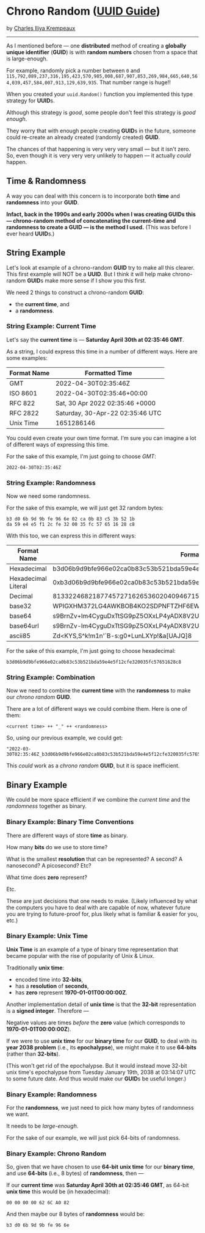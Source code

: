 # Chrono Random ([UUID Guide](../../README.md))

by [Charles Iliya Krempeaux](http://changelog.ca/)

---

As I mentioned before — one **distributed** method of creating a **globally unique identifier** (**GUID**) is with **random numbers** chosen from a space that is large-enough.

For example, randomly pick a number between `0` and `115,792,089,237,316,195,423,570,985,008,687,907,853,269,984,665,640,564,039,457,584,007,913,129,639,935`. That number range is huge!!

When you created your `uuid.Random()` function you implemented this type strategy for **UUID**s.

Although this strategy is _good_, some people don't feel this strategy is _good enough_.

They worry that with enough people creating **GUID**s in the future, someone could re-create an already created (randomly created) **GUID**.

The chances of that happening is very very very small — but it isn't zero.
So, even though it is very very very unlikely to happen — it actually _could_ happen.

## Time & Randomness

A way you can deal with this concern is to incorporate both **time** and **randomness** into your **GUID**.

**Infact, back in the 1990s and early 2000s when I was creating GUIDs this — chrono-random method of concatenating the current-time and randomness to create a GUID — is the method I used.** (This was before I ever heard **UUID**s.)

## String Example

Let's look at example of a chrono-random **GUID** try to make all this clearer.
This first example will NOT be a **UUID**.
But I think it will help make chrono-random **GUID**s make more sense if I show you this first.

We need 2 things to construct a chrono-random **GUID**:

* the **current time**, and
* a **randomness**.

### String Example: Current Time

Let's say the **current time** is — **Saturday April 30th at 02:35:46 GMT**.

As a string, I could express this time in a number of different ways.
Here are some examples:

| Format Name | Formatted Time                   |
|-------------|----------------------------------|
| GMT         | 2022-04-30T02:35:46Z             |
| ISO 8601    | 2022-04-30T02:35:46+00:00        |
| RFC 822     | Sat, 30 Apr 2022 02:35:46 +0000  |
| RFC 2822    | Saturday, 30-Apr-22 02:35:46 UTC |
| Unix Time   | 1651286146                       |

You could even create your own time format.
I'm sure you can imagine a lot of different ways of expressing this time.

For the sake of this example, I'm just going to choose _GMT_:
```
2022-04-30T02:35:46Z
```

### String Example: Randomness

Now we need some randomness.

For the sake of this example, we will just get 32 random bytes:
```
b3 d0 6b 9d 9b fe 96 6e 02 ca 0b 83 c5 3b 52 1b 
da 59 e4 e5 f1 2c fe 32 00 35 fc 57 65 16 28 c8 
```

With this too, we can express this in different ways:

| Format Name         | Formatted Bytes                                                               |
|---------------------|-------------------------------------------------------------------------------|
| Hexadecimal         | b3d06b9d9bfe966e02ca0b83c53b521bda59e4e5f12cfe320035fc57651628c8              |
| Hexadecimal Literal | 0xb3d06b9d9bfe966e02ca0b83c53b521bda59e4e5f12cfe320035fc57651628c8            |
| Decimal             | 81332246821877457271626536020409467157667622911098444505732082021122748852424 |
| base32              | WPIGXHM372LG4AWKBOB4KO2SDPNFTZHF6EWP4MQAGX6FOZIWFDEA====                      |
| base64              | s9BrnZv+lm4CyguDxTtSG9pZ5OXxLP4yADX8V2UWKMg=                                  |
| base64url           | s9BrnZv-lm4CyguDxTtSG9pZ5OXxLP4yADX8V2UWKMg                                   |
| ascii85             | Zd<KYS,S^k!m1n'`B-s:g0*LunLXYp!&a[UAJQ]8                                      |

For the sake of this example, I'm just going to choose hexadecimal:
```
b3d06b9d9bfe966e02ca0b83c53b521bda59e4e5f12cfe320035fc57651628c8
```

### String Example: Combination

Now we need to combine the **current time** with the **randomness** to make our _chrono random_ **GUID**.

There are a lot of different ways we could combine them.
Here is one of them:
```
<current time> ++ "_" ++ <randomness>
```

So, using our previous example, we could get:
```golang
"2022-03-30T02:35:46Z_b3d06b9d9bfe966e02ca0b83c53b521bda59e4e5f12cfe320035fc57651628c8"
```

This _could_ work as a _chrono random_ **GUID**, but it is space inefficient.

## Binary Example

We could be more space efficient if we combine the _current time_ and the _randomness_ together as binary.

### Binary Example: Binary Time Conventions

There are different ways of store **time** as binary.

How many **bits** do we use to store time?

What is the smallest **resolution** that can be represented?
A second?
A nanosecond?
A picosecond?
Etc?

What time does **zero** represent?

Etc.

These are just decisions that one needs to make. 
(Likely influenced by what the computers you have to deal with are capable of now, whatever future you are trying to future-proof for, plus likely what is familiar & easier for you, etc.)

### Binary Example: Unix Time

**Unix Time** is an example of a type of binary time representation that became popular with the rise of popularity of Unix & Linux.

Traditionally **unix time**:

* encoded time into **32-bits**,
* has a **resolution** of **seconds**,
* has **zero** represent **1970-01-01T00:00:00Z**.

Another implementation detail of **unix time** is that the **32-bit** representation is a **signed integer**.
Therefore —

Negative values are times _before_ the **zero** value (which corresponds to **1970-01-01T00:00:00Z**).

If we were to use **unix time** for our **binary time** for our **GUID**, to deal with its **year 2038 problem** (i.e., its **epochalypse**), we might make it to use **64-bits** (rather than **32-bits**).

(This won't get rid of the epochalypse. But it would instead move 32-bit unix time's epochalypse from Tuesday January 19th, 2038 at 03:14:07 UTC to some future date. And thus would make our **GUID**s be useful longer.)

### Binary Example: Randomness

For the **randomness**, we just need to pick how many bytes of randomness we want.

It needs to be _large-enough_.

For the sake of our example, we will just pick 64-bits of randomness.

### Binary Example: Chrono Random

So, given that we have chosen to use **64-bit** **unix time** for our **binary time**, and use **64-bits** (i.e., 8 bytes) of **randomness**, then —

If our **current time** was **Saturday April 30th at 02:35:46 GMT**, as 64-bit **unix time** this would be (in hexadecimal):
```
00 00 00 00 62 6C A0 82
```

And then maybe our 8 bytes of **randomness** would be:
```
b3 d0 6b 9d 9b fe 96 6e
```
